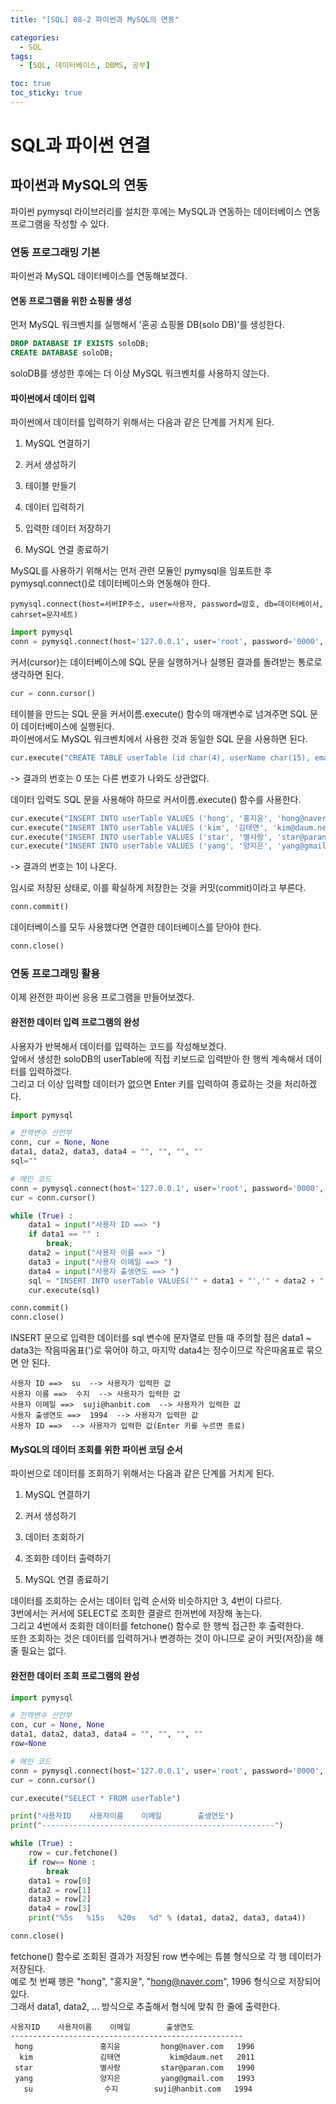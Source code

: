 ```yaml
---
title: "[SQL] 08-2 파이썬과 MySQL의 연동"

categories: 
  - SQL
tags:
  - [SQL, 데이터베이스, DBMS, 공부]

toc: true
toc_sticky: true
---
```


# SQL과 파이썬 연결

## 파이썬과 MySQL의 연동

파이썬 pymysql 라이브러리를 설치한 후에는 MySQL과 연동하는 데이터베이스 연동 프로그램을 작성할 수 있다.


### 연동 프로그래밍 기본

파이썬과 MySQL 데이터베이스를 연동해보겠다.

#### 연동 프로그램을 위한 쇼핑몰 생성

먼저 MySQL 워크벤치를 실행해서 '혼공 쇼핑몰 DB(solo DB)'를 생성한다.

```sql
DROP DATABASE IF EXISTS soloDB;
CREATE DATABASE soloDB;
```

soloDB를 생성한 후에는 더 이상 MySQL 워크벤치를 사용하지 않는다.


#### 파이썬에서 데이터 입력

파이썬에서 데이터를 입력하기 위해서는 다음과 같은 단계를 거치게 된다.

1. MySQL 연결하기

2. 커서 생성하기

3. 테이블 만들기

4. 데이터 입력하기

5. 입력한 데이터 저장하기

6. MySQL 연결 종료하기


MySQL를 사용하기 위해서는 먼저 관련 모듈인 pymysql을 임포트한 후 pymysql.connect()로 데이터베이스와 연동해야 한다.

```
pymysql.connect(host=서버IP주소, user=사용자, password=암호, db=데이터베이서, cahrset=문자세트)
```

```python
import pymysql
conn = pymysql.connect(host='127.0.0.1', user='root', password='0000', db='soloDB', charset='utf8')
```

커서(cursor)는 데이터베이스에 SQL 문을 실행하거나 실행된 결과를 돌려받는 통로로 생각하면 된다. 

```python
cur = conn.cursor()
```

테이블을 만드는 SQL 문을 커서이름.execute() 함수의 매개변수로 넘겨주면 SQL 문이 데이터베이스에 실행된다. <br> 파이썬에서도 MySQL 워크벤치에서 사용한 것과 동일한 SQL 문을 사용하면 된다.

```python
cur.execute("CREATE TABLE userTable (id char(4), userName char(15), email char(20), birthYear int)")
```

-> 결과의 번호는 0 또는 다른 번호가 나와도 상관없다.


데이터 입력도 SQL 문을 사용해야 하므로 커서이름.execute() 함수를 사용한다.

```python
cur.execute("INSERT INTO userTable VALUES ('hong', '홍지윤', 'hong@naver.com', 1996)")
cur.execute("INSERT INTO userTable VALUES ('kim', '김태연', 'kim@daum.net', 2011)")
cur.execute("INSERT INTO userTable VALUES ('star', '별사랑', 'star@paran.com', 1990)")
cur.execute("INSERT INTO userTable VALUES ('yang', '양지은', 'yang@gmail.com', 1993)")
```

-> 결과의 번호는 1이 나온다.


임시로 저장된 상태로, 이를 확실하게 저장한는 것을 커밋(commit)이라고 부른다.


```python
conn.commit()
```

데이터베이스를 모두 사용했다면 연결한 데이터베이스를 닫아야 한다.

```python
conn.close()
```


### 연동 프로그래밍 활용

이제 완전한 파이썬 응용 프로그램을 만들어보겠다.


#### 완전한 데이터 입력 프로그램의 완성

사용자가 반복해서 데이터를 입력하는 코드를 작성해보겠다. <br> 앞에서 생성한 soloDB의 userTable에 직접 키보드로 입력받아 한 행씩 계속해서 데이터를 입력하겠다. <br> 그리고 더 이상 입력할 데이터가 없으면 Enter 키를 입력하여 종료하는 것을 처리하겠다.

```python
import pymysql

# 전역변수 선언부
conn, cur = None, None
data1, data2, data3, data4 = "", "", "", ""
sql=""

# 메인 코드
conn = pymysql.connect(host='127.0.0.1', user='root', password='0000', db='soloDB', charset='utf8')
cur = conn.cursor()

while (True) :
    data1 = input("사용자 ID ==> ")
    if data1 == "" :
        break;
    data2 = input("사용자 이름 ==> ")
    data3 = input("사용자 이메일 ==> ")
    data4 = input("사용자 출생연도 ==> ")
    sql = "INSERT INTO userTable VALUES('" + data1 + "','" + data2 + "','" + data3 + "'," + data4 + ")"
    cur.execute(sql)

conn.commit()
conn.close()
```

INSERT 문으로 입력한 데이터를 sql 변수에 문자열로 만들 때 주의할 점은 data1 ~ data3는 작음따옴표(')로 묶어야 하고, 마지막 data4는 정수이므로 작은따옴표로 묶으면 안 된다.


    사용자 ID ==>  su  --> 사용자가 입력한 값
    사용자 이름 ==>  수지  --> 사용자가 입력한 값
    사용자 이메일 ==>  suji@hanbit.com  --> 사용자가 입력한 값
    사용자 출생연도 ==>  1994  --> 사용자가 입력한 값
    사용자 ID ==>  --> 사용자가 입력한 값(Enter 키를 누르면 종료)


#### MySQL의 데이터 조회를 위한 파이썬 코딩 순서

파이썬으로 데이터를 조회하기 위해서는 다음과 같은 단계를 거치게 된다.

1. MySQL 연결하기

2. 커서 생성하기

3. 데이터 조회하기

4. 조회한 데이터 출력하기

5. MySQL 연결 종료하기

데이터를 조회하는 순서는 데이터 입력 순서와 비슷하지만 3, 4번이 다르다. <br> 3번에서는 커서에 SELECT로 조회한 결괄르 한꺼번에 저장해 놓는다. <BR> 그리고 4번에서 조회한 데이터를 fetchone() 함수로 한 행씩 접근한 후 출력한다. <br> 또한 조회하는 것은 데이터를 입력하거나 변경하는 것이 아니므로 굳이 커밋(저장)을 해줄 필요는 없다.

#### 완전한 데이터 조회 프로그램의 완성

```python
import pymysql

# 전역변수 선언부
con, cur = None, None
data1, data2, data3, data4 = "", "", "", ""
row=None

# 메인 코드
conn = pymysql.connect(host='127.0.0.1', user='root', password='0000', db='soloDB', charset='utf8')
cur = conn.cursor()

cur.execute("SELECT * FROM userTable")

print("사용자ID    사용자이름    이메일        출생연도")
print("----------------------------------------------------")

while (True) :
    row = cur.fetchone()
    if row== None :
        break
    data1 = row[0]
    data2 = row[1]
    data3 = row[2]
    data4 = row[3]
    print("%5s   %15s   %20s   %d" % (data1, data2, data3, data4))

conn.close()
```

fetchone() 함수로 조회된 결과가 저장된 row 변수에는 튜블 형식으로 각 행 데이터가 저장된다. <br> 예로 첫 번째 행은 "hong", "홍지윤", "hong@naver.com", 1996 형식으로 저장되어 있다. <br> 그래서 data1, data2, ... 방식으로 추출해서 형식에 맞춰 한 줄에 출력한다.


    사용자ID    사용자이름    이메일        출생연도
    ----------------------------------------------------
     hong               홍지윤         hong@naver.com   1996
      kim               김태연           kim@daum.net   2011
     star               별사랑         star@paran.com   1990
     yang               양지은         yang@gmail.com   1993
       su                수지        suji@hanbit.com   1994